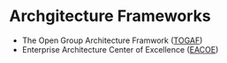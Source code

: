 # Archgitecture  Frameworks

* The Open Group Architecture Framwork \([TOGAF](https://www.opengroup.org/togaf)\)
* Enterprise Architecture Center of Excellence \([EACOE](https://www.eacoe.org/)\)

